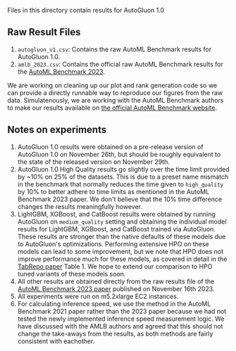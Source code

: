 Files in this directory contain results for AutoGluon 1.0

## Raw Result Files

1. `autogluon_v1.csv`: Contains the raw AutoML Benchmark results for AutoGluon 1.0.
2. `amlb_2023.csv`: Contains the official raw AutoML Benchmark results for the [AutoML Benchmark 2023](https://arxiv.org/abs/2207.12560).

We are working on cleaning up our plot and rank generation code so we can provide a directly runnable way to reproduce our figures from the raw data. Simulatenously, we are working with the AutoML Benchmark authors to make our results available on [the official AutoML Benchmark website](https://openml.github.io/automlbenchmark/index.html).

## Notes on experiments

1. AutoGluon 1.0 results were obtained on a pre-release version of AutoGluon 1.0 on November 26th, but should be roughly equivalent to the state of the released version on November 29th.
2. AutoGluon 1.0 High Quality results go slightly over the time limit provided by ~10% on 25% of the datasets. This is due to a preset name mismatch in the benchmark that normally reduces the time given to `high_quality` by 10% to better adhere to time limits as mentioned in the AutoML Benchmark 2023 paper. We don't believe that the 10% time difference changes the results meaningfully however.
3. LightGBM, XGBoost, and CatBoost results were obtained by running AutoGluon on `medium_quality` setting and obtaining the individual model results for LightGBM, XGBoost, and CatBoost trained via AutoGluon. These results are stronger than the native defaults of these models due to AutoGluon's optimizations. Performing extensive HPO on these models can lead to some improvement, but we note that HPO does not improve performance much for these models, as covered in detail in the [TabRepo paper](https://arxiv.org/abs/2311.02971v1) Table 1. We hope to extend our comparison to HPO tuned variants of these models soon.
4. All other results are obtained directly from the raw results file of the [AutoML Benchmark 2023 paper](https://arxiv.org/abs/2207.12560) published on November 16th 2023.
5. All experiments were run on m5.2xlarge EC2 instances.
6. For calculating inference speed, we use the method in the AutoML Benchmark 2021 paper rather than the 2023 paper because we had not tested the newly implemented inference speed measurement logic. We have discussed with the AMLB authors and agreed that this should not change the take-aways from the results, as both methods are fairly consistent with eachother.
